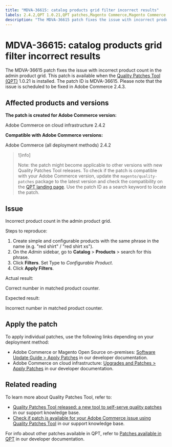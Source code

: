 ```yaml
---
title: "MDVA-36615: catalog products grid filter incorrect results"
labels: 2.4.2,QPT 1.0.21,QPT patches,Magento Commerce,Magento Commerce Cloud,Product Grid,catalog,configurable product,search,support tools,Adobe Commerce,on-premises,Adobe Commerce,cloud infrastructure,Magento Open Source
description: "The MDVA-36615 patch fixes the issue with incorrect product count in the admin product grid. This patch is available when the [Quality Patches Tool (QPT)](https://support.magento.com/hc/en-us/articles/360047139492) 1.0.21 is installed. The patch ID is MDVA-36615. Please note that the issue is scheduled to be fixed in Adobe Commerce 2.4.3."
---
```


# MDVA-36615: catalog products grid filter incorrect results

The MDVA-36615 patch fixes the issue with incorrect product count in the admin product grid. This patch is available when the [Quality Patches Tool (QPT)](https://support.magento.com/hc/en-us/articles/360047139492) 1.0.21 is installed. The patch ID is MDVA-36615. Please note that the issue is scheduled to be fixed in Adobe Commerce 2.4.3.

## Affected products and versions

**The patch is created for Adobe Commerce version:**

Adobe Commerce on cloud infrastructure 2.4.2

**Compatible with Adobe Commerce versions:**

Adobe Commerce (all deployment methods) 2.4.2

>![info]
>
 >Note: the patch might become applicable to other versions with new Quality Patches Tool releases. To check if the patch is compatible with your Adobe Commerce version, update the `magento/quality-patches` package to the latest version and check the compatibility on the [QPT landing page](https://devdocs.magento.com/quality-patches/tool.html#patch-grid). Use the patch ID as a search keyword to locate the patch.

## Issue

Incorrect product count in the admin product grid.

<span class="wysiwyg-underline">Steps to reproduce:</span>

1. Create simple and configurable products with the same phrase in the name (e.g. "red shirt" / "red shirt xs").
1. On the *Admin* sidebar, go to **Catalog** > **Products** > search for this phrase.
1. Click **Filters**. Set Type to *Configurable Product*.
1. Click **Apply Filters**.

<span class="wysiwyg-underline">Actual result:</span>

Correct number in matched product counter.

<span class="wysiwyg-underline">Expected result:</span>

Incorrect number in matched product counter.

## Apply the patch

To apply individual patches, use the following links depending on your deployment method:

* Adobe Commerce or Magento Open Source on-premises: [Software Update Guide > Apply Patches](https://devdocs.magento.com/guides/v2.4/comp-mgr/patching/mqp.html) in our developer documentation.
* Adobe Commerce on cloud infrastructure: [Upgrades and Patches > Apply Patches](https://devdocs.magento.com/cloud/project/project-patch.html) in our developer documentation.

## Related reading

To learn more about Quality Patches Tool, refer to:

* [Quality Patches Tool released: a new tool to self-serve quality patches](https://support.magento.com/hc/en-us/articles/360047139492) in our support knowledge base.
* [Check if patch is available for your Adobe Commerce issue using Quality Patches Tool](https://support.magento.com/hc/en-us/articles/360047125252) in our support knowledge base.

For info about other patches available in QPT, refer to [Patches available in QPT](https://devdocs.magento.com/quality-patches/tool.html#patch-grid) in our developer documentation.